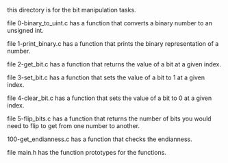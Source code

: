this directory is for the bit manipulation tasks.

file 0-binary_to_uint.c has a function that converts a binary number to an unsigned int.

file 1-print_binary.c has a function that prints the binary representation of a number.

file 2-get_bit.c has a function that returns the value of a bit at a given index.

file 3-set_bit.c has a function that sets the value of a bit to 1 at a given index.

file 4-clear_bit.c has a function that sets the value of a bit to 0 at a given index.

file 5-flip_bits.c has a function that returns the number of bits you would need to flip to get from one number to another.

100-get_endianness.c has a function that checks the endianness.

file main.h has the function prototypes for the functions.

